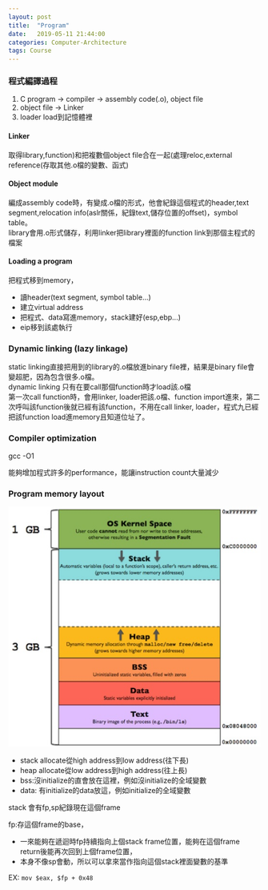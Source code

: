 ```yaml
---
layout: post
title:  "Program"
date:   2019-05-11 21:44:00
categories: Computer-Architecture
tags: Course
---
```


### 程式編譯過程

1. C program -> compiler -> assembly code(.o), object file
2. object file -> Linker
3. loader load到記憶體裡

#### Linker

取得library,function)和把複數個object file合在一起(處理reloc,external reference(存取其他.o檔的變數、函式)


#### Object module

編成assembly code時，有變成.o檔的形式，他會紀錄這個程式的header,text segment,relocation info(aslr關係，紀錄text,儲存位置的offset)，symbol table。<br />
library會用.o形式儲存，利用linker把library裡面的function link到那個主程式的檔案 

#### Loading a program

把程式移到memory，
- 讀header(text segment, symbol table...)
- 建立virtual address
- 把程式、data寫進memory，stack建好(esp,ebp...)
- eip移到該處執行

### Dynamic linking (lazy linkage)

static linking直接把用到的library的.o檔放進binary file裡，結果是binary file會變超肥，因為包含很多.o檔。<br />
dynamic linking 只有在要call那個function時才load該.o檔<br />
第一次call function時，會用linker, loader把該.o檔、function import進來，第二次呼叫該function後就已經有該function，不用在call linker, loader，程式九已經把該function load進memory且知道位址了。

### Compiler optimization

gcc -O1

能夠增加程式許多的performance，能讓instruction count大量減少

### Program memory layout

![](/assets/images/notes/CA/1-1.jpg)

- stack allocate從high address到low address(往下長)
- heap allocate從low address到high address(往上長)
- bss:沒initialize的直會放在這裡，例如沒initialize的全域變數
- data: 有initialize的data放這，例如initialize的全域變數

stack 會有fp,sp紀錄現在這個frame

fp:存這個frame的base，
- 一來能夠在遞迴時fp持續指向上個stack frame位置，能夠在這個frame return後能再次回到上個frame位置，
- 本身不像sp會動，所以可以拿來當作指向這個stack裡面變數的基準

EX: `mov $eax, $fp + 0x48`

